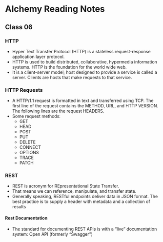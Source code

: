 # Alchemy Reading Notes
## Class 06

### HTTP
- Hyper Text Transfer Protocol (HTTP) is a stateless request-response application layer protocol. 
-  HTTP is used to build distributed, collaborative, hypermedia information systems. HTTP is the foundation for the world wide web.
- It is a client-server model; host designed to provide a service is called a server. Clients are hosts that make requests to that service.

### HTTP Requests
- A HTTP/1.1 request is formatted in text and transferred using TCP. The first line of the request contains the METHOD, URL, and HTTP VERSION. The following lines are the request HEADERS.
- Some request methods:
    - GET
    - HEAD
    - POST
    - PUT
    - DELETE
    - CONNECT
    - OPTIONS
    - TRACE
    - PATCH

### REST

- REST is acronym for REpresentational State Transfer.
- That means we can reference, manipulate, and transfer state.
- Generally speaking, RESTful endpoints deliver data in JSON format. The best practice is to supply a header with metadata and a collection of results

#### Rest Documentation
- The standard for documenting REST APIs is with a “live” documentation system: Open API (formerly “Swagger”)
